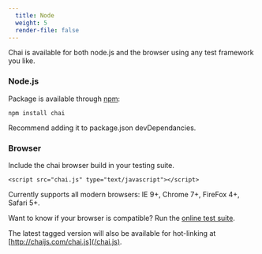 ```yaml
---
  title: Node
  weight: 5
  render-file: false
---
```


Chai is available for both node.js and the browser using any
test framework you like. 

### Node.js

Package is available through [npm](http://npmjs.org):

    npm install chai

Recommend adding it to package.json devDependancies.

### Browser

Include the chai browser build in your testing suite.

    <script src="chai.js" type="text/javascript"></script>

Currently supports all modern browsers: IE 9+, Chrome 7+, FireFox 4+, Safari 5+. 

Want to know if your browser is compatible? Run the [online test suite](/support/tests/).

The latest tagged version will also be available for hot-linking at [http://chaijs.com/chai.js](/chai.js).
